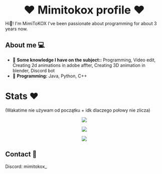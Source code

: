 <div align="center">
  <p style="font-size: 2.5em; font-weight: bold; margin: 0;">❤️ Mimitokox profile ❤️</p>
</div>

Hi👋! I'm MimiToKOX I've been passionate about programming for about 3 years now.

## About me 💻

- 🔫 **Some knowledge I have on the subject::** Programming, Video edit, Creating 2d animations in adobe affter, Creating 3D animation in blender, Discord bot 
- 🔮 **Programming:** Java, Python, C++ 

# Stats ❤️  
(Wakatime nie używam od początku + idk dlaczego połowy nie zlicza)
<div align="center">
  <p><img src="https://github-readme-stats.vercel.app/api?username=MimiToKox&show_icons=true&theme=radical"/></p>
  <p><img src="https://github-readme-stats.vercel.app/api/wakatime?username=MimiToKOX&theme=radical&layout=compact"/></p>
  <p><img src="https://wakatime.com/badge/user/5140a17f-48c5-4343-b03e-3906507f2edc.svg"/></p>
</div>

## Contact 📛

Discord: mimitokox_
